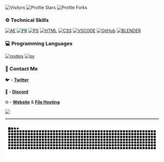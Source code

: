 <img src="https://komarev.com/ghpvc/?username=5hristian&label=Profile%20Views&color=1766c9&style=flat&label=Visitors" alt="Visitors"></a>
<img src="https://img.shields.io/badge/dynamic/json?&label=Total%20Stars&color=1766c9&style=flat&style=for-the-badge&query=%24.stars&url=https://api.github-star-counter.workers.dev/user/5hristian" alt="Profile Stars"></a>
<img src="https://img.shields.io/badge/dynamic/json?&label=Total%20Forks&color=1766c9&style=flat&style=for-the-badge&query=%24.forks&url=https://api.github-star-counter.workers.dev/user/5hristian" alt="Profile Forks"></a>

### ⚙️ Technical Skills
[![AE](https://skillicons.dev/icons?i=ae)](https://clipzy.org)
[![PR](https://skillicons.dev/icons?i=pr)](https://clipzy.org)
[![PS](https://skillicons.dev/icons?i=ps)](https://clipzy.org)
[![HTML](https://skillicons.dev/icons?i=html)](https://clipzy.org)
[![CSS](https://skillicons.dev/icons?i=css)](https://clipzy.org)
[![VSCODE](https://skillicons.dev/icons?i=vscode)](https://clipzy.org)
[![GitHub](https://skillicons.dev/icons?i=github)](https://clipzy.org)
[![BLENDER](https://skillicons.dev/icons?i=blender)](https://clipzy.org)

### 💻 Programming Languages
[![nodejs](https://skillicons.dev/icons?i=nodejs)](https://clipzy.org)
[![py](https://skillicons.dev/icons?i=python)](https://clipzy.org)

### 📩 Contact Me
🐦・[**Twitter**](https://twitter.com/clpzy)
 
👾・[**Discord**](https://discord.com/users/454896586439524362)

🌐・[**Website**](https://clipzy.org) & [**File Hosting**](https://superstars.lol)

<img src="https://discord.c99.nl/widget/theme-1/454896586439524362.png"> 

<img src="https://github.com/5hristian/5hristian/blob/main/.github/workflows/Images/Divider.png" width="1000" height="2">

<a href="https://clipzy.org" target="_blank"><img src="https://github.com/5hristian/5hristian/blob/output/github-contribution-grid-snake-dark.svg?palette=github-dark" alt="Contribution Snake"></a>
